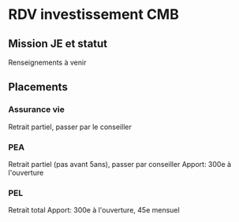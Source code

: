 # RDV investissement CMB

## Mission JE et statut
Renseignements à venir

## Placements
### Assurance vie 
Retrait partiel, passer par le conseiller

### PEA
Retrait partiel (pas avant 5ans), passer par conseiller
Apport: 300e à l'ouverture

### PEL
Retrait total
Apport: 300e à l'ouverture, 45e mensuel